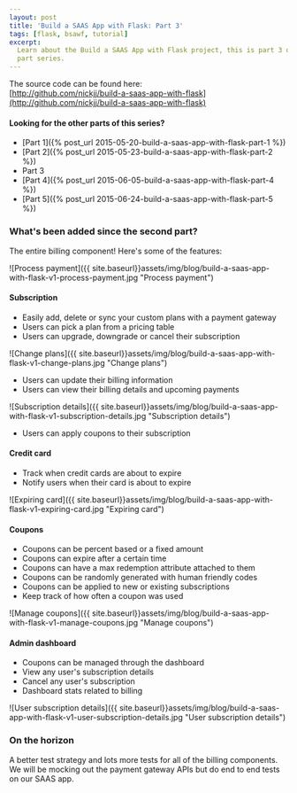 ```yaml
---
layout: post
title: 'Build a SAAS App with Flask: Part 3'
tags: [flask, bsawf, tutorial]
excerpt:
  Learn about the Build a SAAS App with Flask project, this is part 3 of a 5
  part series.
---
```


The source code can be found here:  
[http://github.com/nickjj/build-a-saas-app-with-flask](http://github.com/nickjj/build-a-saas-app-with-flask)

#### Looking for the other parts of this series?

- [Part 1]({% post_url 2015-05-20-build-a-saas-app-with-flask-part-1 %})
- [Part 2]({% post_url 2015-05-23-build-a-saas-app-with-flask-part-2 %})
- Part 3
- [Part 4]({% post_url 2015-06-05-build-a-saas-app-with-flask-part-4 %})
- [Part 5]({% post_url 2015-06-24-build-a-saas-app-with-flask-part-5 %})

### What's been added since the second part?

The entire billing component! Here's some of the features:

![Process payment]({{ site.baseurl}}assets/img/blog/build-a-saas-app-with-flask-v1-process-payment.jpg "Process payment")

#### Subscription

- Easily add, delete or sync your custom plans with a payment gateway
- Users can pick a plan from a pricing table
- Users can upgrade, downgrade or cancel their subscription

![Change plans]({{ site.baseurl}}assets/img/blog/build-a-saas-app-with-flask-v1-change-plans.jpg "Change plans")

- Users can update their billing information
- Users can view their billing details and upcoming payments

![Subscription details]({{ site.baseurl}}assets/img/blog/build-a-saas-app-with-flask-v1-subscription-details.jpg "Subscription details")

- Users can apply coupons to their subscription

#### Credit card

- Track when credit cards are about to expire
- Notify users when their card is about to expire

![Expiring card]({{ site.baseurl}}assets/img/blog/build-a-saas-app-with-flask-v1-expiring-card.jpg "Expiring card")

#### Coupons

- Coupons can be percent based or a fixed amount
- Coupons can expire after a certain time
- Coupons can have a max redemption attribute attached to them
- Coupons can be randomly generated with human friendly codes
- Coupons can be applied to new or existing subscriptions
- Keep track of how often a coupon was used

![Manage coupons]({{ site.baseurl}}assets/img/blog/build-a-saas-app-with-flask-v1-manage-coupons.jpg "Manage coupons")

#### Admin dashboard

- Coupons can be managed through the dashboard
- View any user's subscription details
- Cancel any user's subscription
- Dashboard stats related to billing

![User subscription details]({{ site.baseurl}}assets/img/blog/build-a-saas-app-with-flask-v1-user-subscription-details.jpg "User subscription details")

### On the horizon

A better test strategy and lots more tests for all of the billing components. We
will be mocking out the payment gateway APIs but do end to end tests on our SAAS
app.
